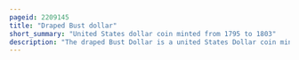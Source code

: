 ```yaml
---
pageid: 2209145
title: "Draped Bust dollar"
short_summary: "United States dollar coin minted from 1795 to 1803"
description: "The draped Bust Dollar is a united States Dollar coin minted from 1795 to 1803 and has been reproduced from 1804 into the 1850s. The Design followed the flowing Hair Dollar which began Mintage in 1794 and was the first Silver Dollar struck by the united States Mint. The Designer is unknown though the Distinction is typically attributed to the Artist Gilbert Stuart. The Model is also unknown, though Ann Willing Bingham has been suggested."
---
```

